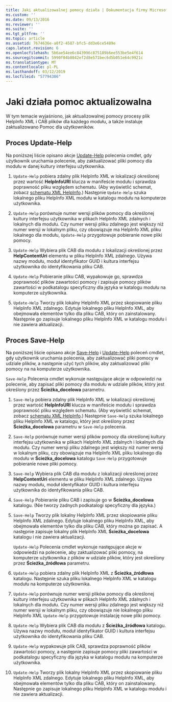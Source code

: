 ```yaml
---
title: Jaki aktualizowalnej pomocy działa | Dokumentacja firmy Microsoft
ms.custom: ''
ms.date: 09/13/2016
ms.reviewer: ''
ms.suite: ''
ms.tgt_pltfrm: ''
ms.topic: article
ms.assetid: 7674636e-a0f2-4587-bfc5-dd3e6ce5489e
caps.latest.revision: 6
ms.openlocfilehash: 5b6ae54ee6c843996c875189b6ee553be5e4f614
ms.sourcegitcommit: 5990f04b8042ef2d8e571bec6d5b051e64c9921c
ms.translationtype: MT
ms.contentlocale: pl-PL
ms.lasthandoff: 03/12/2019
ms.locfileid: "57794386"
---
```

# <a name="how-updatable-help-works"></a>Jaki działa pomoc aktualizowalna

W tym temacie wyjaśniono, jak aktualizowalnej pomocy procesy plik HelpInfo XML i CAB plików dla każdego modułu, a także instaluje zaktualizowano Pomoc dla użytkowników.

## <a name="the-update-help-process"></a>Proces Update-Help

Na poniższej liście opisano akcje [Update-Help](/powershell/module/Microsoft.PowerShell.Core/Update-Help) polecenia cmdlet, gdy użytkownik uruchamia polecenie, aby zaktualizować pliki pomocy dla modułu w danej kultury interfejsu użytkownika.

1. `Update-Help` pobiera zdalny plik HelpInfo XML w lokalizacji określonej przez wartość **HelpInfoURI** klucza w manifeście modułu i sprawdza poprawność pliku względem schematu. (Aby wyświetlić schemat, zobacz [schematu XML HelpInfo](./helpinfo-xml-schema.md).) Następnie `Update-Help` szuka lokalnego pliku HelpInfo XML modułu w katalogu modułu na komputerze użytkownika.

2. `Update-Help` porównuje numer wersji plików pomocy dla określonej kultury interfejsu użytkownika w plikach HelpInfo XML zdalnych i lokalnych dla modułu. Czy numer wersji pliku zdalnego jest większy niż numer wersji w lokalnym pliku, czy obowiązuje ma HelpInfo XML pliku lokalnego dla modułu, `Update-Help` przygotowuje pobieranie nowe pliki pomocy.

3. `Update-Help` Wybiera plik CAB dla modułu z lokalizacji określonej przez **HelpContentUri** elementu w pliku HelpInfo XML zdalnego. Używa nazwy modułu, moduł identyfikator GUID i kultura interfejsu użytkownika do identyfikowania pliku CAB.

4. `Update-Help` Pobieranie pliku CAB, wypakowuje go, sprawdza poprawność plików zawartości pomocy i zapisuje pomocy plików zawartości w podkatalogu specyficzny dla języka w katalogu modułu na komputerze użytkownika.

5. `Update-Help` Tworzy plik lokalny HelpInfo XML przez skopiowanie pliku HelpInfo XML zdalnego. Edytuje lokalnego pliku HelpInfo XML, aby obejmowała elementów tylko dla pliku CAB, który on zainstalowany. Następnie go zapisuje lokalnego pliku HelpInfo XML w katalogu modułu i nie zawiera aktualizacji.

## <a name="the-save-help-process"></a>Proces Save-Help

Na poniższej liście opisano akcje [Save-Help](/powershell/module/Microsoft.PowerShell.Core/Save-Help) i [Update-Help](/powershell/module/Microsoft.PowerShell.Core/Update-Help) poleceń cmdlet, gdy użytkownik uruchamia polecenia, aby zaktualizować pliki pomocy w udziale plików, a następnie użyć tych plików, aby zaktualizować pliki pomocy na na komputerze użytkownika.

`Save-Help` Polecenia cmdlet wykonuje następujące akcje w odpowiedzi na polecenie, aby zapisać pliki pomocy dla modułu w udziale plików, który jest określony przez **Ścieżka_docelowa** parametru.

1. `Save-Help` pobiera zdalny plik HelpInfo XML w lokalizacji określonej przez wartość **HelpInfoURI** klucza w manifeście modułu i sprawdza poprawność pliku względem schematu. (Aby wyświetlić schemat, zobacz [schematu XML HelpInfo](./helpinfo-xml-schema.md).) Następnie `Save-Help` szuka lokalnego pliku HelpInfo XML w katalogu, który jest określony przez **Ścieżka_docelowa** parametru w `Save-Help` polecenia.

2. `Save-Help` porównuje numer wersji plików pomocy dla określonej kultury interfejsu użytkownika w plikach HelpInfo XML zdalnych i lokalnych dla modułu. Czy numer wersji pliku zdalnego jest większy niż numer wersji w lokalnym pliku, czy obowiązuje ma HelpInfo XML pliku lokalnego dla modułu w **Ścieżka_docelowa** katalogu `Save-Help` przygotowuje pobieranie nowe pliki pomocy.

3. `Save-Help` Wybiera plik CAB dla modułu z lokalizacji określonej przez **HelpContentUri** elementu w pliku HelpInfo XML zdalnego. Używa nazwy modułu, moduł identyfikator GUID i kultura interfejsu użytkownika do identyfikowania pliku CAB.

4. `Save-Help` Pobieranie pliku CAB i zapisuje go w **Ścieżka_docelowa** katalogu. (Nie tworzy żadnych podkatalogi specyficzny dla języka.)

5. `Save-Help` Tworzy plik lokalny HelpInfo XML przez skopiowanie pliku HelpInfo XML zdalnego. Edytuje lokalnego pliku HelpInfo XML, aby obejmowała elementów tylko dla pliku CAB, który można go zapisać. A następnie zapisuje lokalny plik HelpInfo XML **Ścieżka_docelowa** katalogu i nie zawiera aktualizacji.

   `Update-Help` Polecenia cmdlet wykonuje następujące akcje w odpowiedzi na polecenie, aby zaktualizować pliki pomocy, na komputerze użytkownika z plików w udziale plików, który jest określony przez **Ścieżka_źródłowa** parametru.

1. `Update-Help` pobiera zdalny plik HelpInfo XML z **Ścieżka_źródłowa** katalogu. Następnie szuka pliku lokalnego HelpInfo XML w katalogu modułu na komputerze użytkownika.

2. `Update-Help` porównuje numer wersji plików pomocy dla określonej kultury interfejsu użytkownika w plikach HelpInfo XML zdalnych i lokalnych dla modułu. Czy numer wersji pliku zdalnego jest większy niż numer wersji w lokalnym pliku, czy obowiązuje nie lokalnego pliku HelpInfo XML `Update-Help` przygotowuje instalację nowe pliki pomocy.

3. `Update-Help` Wybiera plik CAB dla modułu z **Ścieżka_źródłowa** katalogu. Używa nazwy modułu, moduł identyfikator GUID i kultura interfejsu użytkownika do identyfikowania pliku CAB.

4. `Update-Help` wypakowuje plik CAB, sprawdza poprawność plików zawartości pomocy, a następnie zapisuje pomocy pliki zawartości w podkatalogu specyficzny dla języka w katalogu modułu na komputerze użytkownika.

5. `Update-Help` Tworzy plik lokalny HelpInfo XML przez skopiowanie pliku HelpInfo XML zdalnego. Edytuje lokalnego pliku HelpInfo XML, aby obejmowała elementów tylko dla pliku CAB, który on zainstalowany. Następnie go zapisuje lokalnego pliku HelpInfo XML w katalogu modułu i nie zawiera aktualizacji.